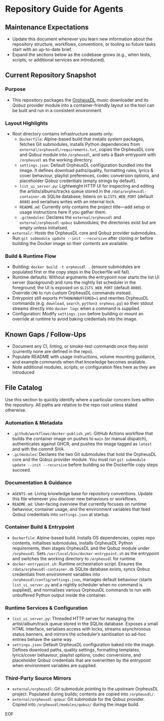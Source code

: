 # Repository Guide for Agents

## Maintenance Expectations
- Update this document whenever you learn new information about the repository structure, workflows, conventions, or tooling so future tasks start with an up-to-date brief.
- Expand the sections below as the codebase grows (e.g., when tests, scripts, or additional services are introduced).

## Current Repository Snapshot

### Purpose
- This repository packages the [OrpheusDL](https://github.com/OrfiTeam/OrpheusDL) music downloader and its Qobuz provider module into a container-friendly layout so the tool can be built and run in a consistent environment.

### Layout Highlights
- Root directory contains infrastructure assets only:
  - `Dockerfile`: Alpine-based build that installs system packages, fetches Git submodules, installs Python dependencies from `external/orpheusdl/requirements.txt`, copies the OrpheusDL core and Qobuz module into `/orpheusdl`, and sets a Bash entrypoint with `/orpheusdl` as the working directory.
  - `settings.json`: Default OrpheusDL configuration bundled into the image. It defines download paths/quality, formatting rules, lyrics & cover behaviour, playlist preferences, codec conversion options, and placeholder Qobuz credentials (empty strings by default).
  - `list_ui_server.py`: Lightweight HTTP UI for inspecting and editing the artists/albums/tracks queue stored in the `/data/orpheusdl-container.db` SQLite database; listens on `$LISTS_WEB_PORT` (default `8080`) and serialises writes with an internal lock.
  - `README.md`: Currently only contains the project title—add setup or usage instructions here if you gather them.
  - `.gitmodules`: Declares the `external/orpheusdl` and `external/orpheusdl-qobuz` submodules; the directories exist but are empty unless initialised.
- `external/`: Hosts the OrpheusDL core and Qobuz provider submodules. Run `git submodule update --init --recursive` after cloning or before building the Docker image so their contents are available.

### Build & Runtime Flow
- Building: `docker build -t orpheusdl .` (ensure submodules are populated first or the copy steps in the Dockerfile will fail).
- Runtime defaults: Without arguments the entrypoint now starts the list UI server (background) and runs the nightly list scheduler in the foreground; the UI is exposed on `$LISTS_WEB_PORT` (default `8080`). Override `CMD` to run custom OrpheusDL commands instead.
- Entrypoint still exports `PYTHONUNBUFFERED=1` and rewrites OrpheusDL commands (e.g. `download`, `search`, `python3 orpheus.py`) so their stdout streams directly into `docker logs` when a command is supplied.
- Configuration: Modify `settings.json` before building or mount an override at runtime to avoid baking credentials into the image.

## Known Gaps / Follow-Ups
- Document any CI, linting, or smoke-test commands once they exist (currently none are defined in the repo).
- Populate README with usage instructions, volume mounting guidance, and example commands when that knowledge becomes available.
- Note additional modules, scripts, or configuration files here as they are introduced

## File Catalog
Use this section to quickly identify where a particular concern lives within the repository. All
paths are relative to the repo root unless stated otherwise.

### Automation & Metadata
- `.github/workflows/docker-publish.yml`: GitHub Actions workflow that builds the container image
  on pushes to `main` (or manual dispatch), authenticates against GHCR, and pushes the image tagged
  as `latest` and with the commit SHA.
- `.gitmodules`: Declares the two Git submodules that hold the OrpheusDL core and the Qobuz
  provider module. You must run `git submodule update --init --recursive` before building so the
  Dockerfile copy steps succeed.

### Documentation & Guidance
- `AGENTS.md`: Living knowledge base for repository conventions. Update this file whenever you
  discover new behaviours or workflows.
- `README.md`: User-facing overview that currently focuses on runtime behaviour, container usage,
  and the environment variables that feed Qobuz credentials into `settings.json` at startup.

### Container Build & Entrypoint
- `Dockerfile`: Alpine-based build. Installs OS dependencies, copies repo contents, initialises
  submodules, installs OrpheusDL Python requirements, then stages OrpheusDL and the Qobuz module
  under `/orpheusdl`. Sets `/usr/local/bin/docker-entrypoint.sh` as the entrypoint and switches the
  working directory to `/orpheusdl` for runtime.
- `docker-entrypoint.sh`: Runtime orchestration script. Ensures the `/data/orpheusdl-container.db` SQLite database exists,
  syncs Qobuz credentials from environment variables into `/orpheusdl/config/settings.json`, manages default
  behaviour (starts `list_ui_server.py` and a nightly scheduler when no command is supplied), and
  normalises various OrpheusDL commands to run with unbuffered Python output inside the container.

### Runtime Services & Configuration
- `list_ui_server.py`: Threaded HTTP server for managing the artist/album/track queue stored in the SQLite database. Exposes
  a small HTML interface, serialises access with locks, streams asynchronous status banners,
  and mirrors the scheduler’s sanitisation so ad-hoc entries behave the same way.
- `settings.json`: Default OrpheusDL configuration baked into the image. Defines download paths,
  quality settings, formatting templates, lyrics/cover behaviour, playlist options, codec
  conversions, and placeholder Qobuz credentials that are overwritten by the entrypoint when
  environment variables are supplied.

### Third-Party Source Mirrors
- `external/orpheusdl`: Git submodule pointing to the upstream OrpheusDL project. Populated during
  builds; contents are copied into `/orpheusdl/`.
- `external/orpheusdl-qobuz`: Git submodule for the Qobuz provider. Copied into
  `/orpheusdl/modules/qobuz/` during the image build.

EOF

